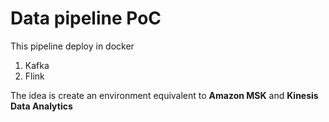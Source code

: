 # Data pipeline PoC

This pipeline deploy in docker

1. Kafka 
2. Flink

The idea is create an environment equivalent to **Amazon MSK** and **Kinesis Data Analytics**
